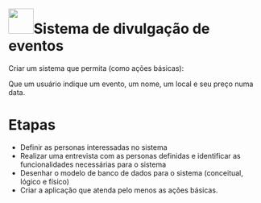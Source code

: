 # <img src ="https://github.com/anacgr05/PUCSP/assets/151938722/250308aa-8056-497f-9d86-38c77fc79974" width = "50" />Sistema de divulgação de eventos 

Criar um sistema que permita (como ações básicas): 

Que um usuário indique um evento, um nome, um local e seu preço numa data. 

 
# Etapas

- Definir as personas interessadas no sistema
- Realizar uma entrevista com as personas definidas  e identificar as funcionalidades necessárias para o sistema
- Desenhar o modelo de banco de dados para o sistema (conceitual, lógico e físico)
- Criar a aplicação que atenda pelo menos as ações básicas. 
